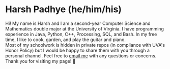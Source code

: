 # Harsh Padhye (he/him/his)

Hi! My name is Harsh and I am a second-year Computer Science and Mathematics double major at the University of Virginia. I have programming experience in Java, Python, C++, Processing, SQL, and Bash. In my free time, I like to cook, garden, and play the guitar and piano.  
Most of my schoolwork is hidden in private repos (in compliance with UVA's Honor Policy) but I would be happy to share them with you through a personal channel. Feel free to [email me](mailto:harshpadhye@gmail.com) with any questions or concerns. Thank you for visiting my page! :musical_note:

<!--
**harshpadhye/harshpadhye** is a ✨ _special_ ✨ repository because its `README.md` (this file) appears on your GitHub profile.
